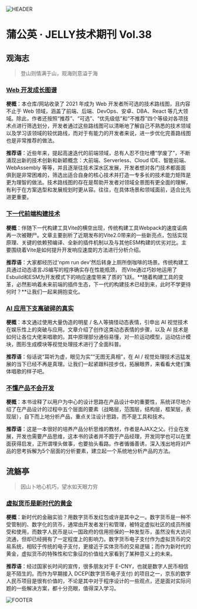 ![HEADER](https://img13.360buyimg.com/ling/jfs/t1/164852/1/15242/330235/60617ad1E8c34ff85/84ccf424a143b283.jpg)

# 蒲公英 · JELLY技术期刊 Vol.38

## 观海志

> 登山则情满于山，观海则意溢于海

### [Web 开发成长图谱](http://3.cn/-1cEDb6i)

**梗概**：本仓库/网站收录了 2021 年成为 Web 开发者所可选的技术路线图，且内容不止于 Web 领域，涵盖了前端、后端、DevOps、安卓、DBA、React 等几大领域。除此，作者还按照“推荐”、“可选”、“优先级低”和“不推荐”四个等级对各项技术点进行筛选划分，开发者通过这些路线图可以清晰地了解自己不熟悉的技术领域以及学习该领域的较优路线，而对于有能力的开发者来说，进一步优化完善路线图也是非常推荐的做法。

**推荐语**：近些年来，提起高速迭代的前端领域，总有人忍不住吐槽“学废了”，不断涌现出新的技术创新和新颖概念：大前端、Serverless、Cloud IDE、智能前端、WebAssembly 等等，并且逐渐往技术深水区发展，开发者想对各门技术都面面俱到是非常困难的，筛选出适合自身的核心技术并打造一专多长的技术能力矩阵是更为理智的做法。技术路线图的存在是帮助开发者对领域全景图有更全面的理解，有利于在方案选型和发展规划时更从容。往往，在具体场景和领域面前，适合比先进更重要。

### [下一代前端构建技术](http://3.cn/101jM-hUx)

**梗概**：伴随下一代构建工具Vite的横空出现，传统构建工具Webpack的速度诟病再一次被鞭尸。文章主要剖析了近期发布的Vite2.0带来的一些新亮点，包括实现原理、关键的依赖预编译、全新的插件机制以及与其他ESM构建的优劣对比。主要围绕着Vite是如何提升开发响应速度的方法进行分析介绍。

**推荐语**：大家都经历过'npm run dev'然后转身上厕所倒咖啡的场景。传统构建工具通过动态语言JS编写的程序确实存在性能瓶颈， 而Vite通过巧妙地运用了Esbuild和ESM为开发模式下的响应速度带来了质的飞跃。**随着构建工具的变革，必然影响着未来前端的插件生态，下一代的构建技术已经到来，此时不学更待何时？**让我们一起来拥抱变化。

### [AI 应用下支离破碎的真实](http://3.cn/-101jMhFG)

**梗概**：本文通过使用大量伪造的明星 / 名人等搞怪动态表情，引申出 AI 视觉技术在娱乐性上的突破与应用。文章介绍了创作这类动态表情的步骤，以及 AI 技术是如何让各位大佬来唱歌的。其中原理部分通俗易懂，对一阶运动模型，运动估计模块，图形生成模块等视觉处理技术进行了全面科普。

**推荐语**：俗话说“耳听为虚，眼见为实”“无图无真相”，在 AI / 视觉处理技术迅猛发展的当下已经不再是真理。让我们一起紧跟科技步伐，拓展眼界，来看看大佬们集体唱歌的样子吧。

### [不懂产品不会开发](http://3.cn/101j-Mgyt)

**梗概**：本书诠释了以用户为中心的设计思路在产品设计中的重要性，系统详尽地介绍了在产品设计的过程中五个层面的要素（战略层，范围层，结构层，框架层，表现层），自下而上地分析产品，重点关注设计思路，而不是工具和技术。

**推荐语**：这是一本很好的培养产品分析思维的教材，作者是AJAX之父。行业在发展，开发也需要产品思维，这本书的读者并不囿于产品经理，开发同学也可以在里面获得启发，正所谓埋头做事，也要抬头看路。作者循循善诱，深入浅出地将对产品的思考拆解为5个层面的分析要素，建立起一个系统地分析产品的方法。

## 流觞亭

> 因山卜地心机巧，望水如天眼力穷

### [虚拟货币是新时代的黄金](http://3.cn/1-01jMglh)

**梗概**：新时代的金融实验？用数字货币发红包或许是其中之一。数字货币是一种不受管制的、数字化的货币，通常由开发者发行和管理，被特定虚拟社区的成员所接受和使用，而数字人民币是以一国政府的信用担保的一种发型币，虽然没有大访问流通，但却已经拥有了一定程度上的影响力。数字货币电子支付作为虚拟货币的交易系统，相较于传统的电子支付，更接近于实体货币的交易逻辑；而作为新时代的黄金，虚拟货币的特殊性和它象征的价值给大家看到了某种意义上的未来。

**推荐语**：经过国家长时间的宣传，很多朋友对于 E-CNY，也就是数字人民币相信是不陌生的。而作为早期接入 DCEP(数字货币电子支付) 的项目之一，京东的数字人民币项目是很有价值的，不论是其中对于程序设计的一些观点，还是面对实际问题的一些解决方案，都十分亮眼，值得深入学习。

![FOOTER](https://img11.360buyimg.com/ling/jfs/t1/156651/28/14271/309634/60463f91E7afc1e75/aaf38867ca4f1514.jpg)